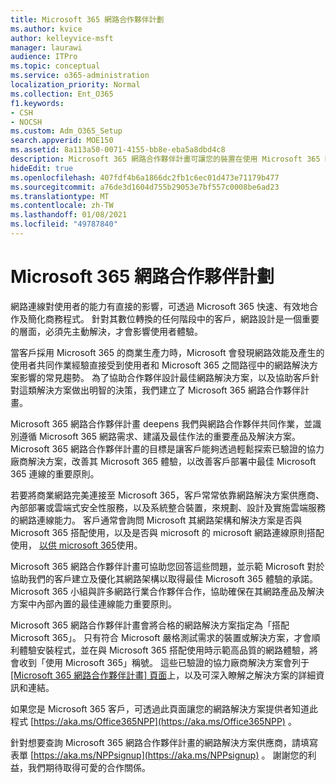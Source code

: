 ```yaml
---
title: Microsoft 365 網路合作夥伴計劃
ms.author: kvice
author: kelleyvice-msft
manager: laurawi
audience: ITPro
ms.topic: conceptual
ms.service: o365-administration
localization_priority: Normal
ms.collection: Ent_O365
f1.keywords:
- CSH
- NOCSH
ms.custom: Adm_O365_Setup
search.appverid: MOE150
ms.assetid: 8a113a50-0071-4155-bb8e-eba5a8dbd4c8
description: Microsoft 365 網路合作夥伴計畫可讓您的裝置在使用 Microsoft 365 時成為已認證。
hideEdit: true
ms.openlocfilehash: 407fdf4b6a1866dc2fb1c6ec01d473e71179b477
ms.sourcegitcommit: a76de3d1604d755b29053e7bf557c0008be6ad23
ms.translationtype: MT
ms.contentlocale: zh-TW
ms.lasthandoff: 01/08/2021
ms.locfileid: "49787840"
---
```

# <a name="microsoft-365-networking-partner-program"></a>Microsoft 365 網路合作夥伴計劃

網路連線對使用者的能力有直接的影響，可透過 Microsoft 365 快速、有效地合作及簡化商務程式。 針對其數位轉換的任何階段中的客戶，網路設計是一個重要的層面，必須先主動解決，才會影響使用者體驗。

當客戶採用 Microsoft 365 的商業生產力時，Microsoft 會發現網路效能及產生的使用者共同作業經驗直接受到使用者和 Microsoft 365 之間路徑中的網路解決方案影響的常見趨勢。 為了協助合作夥伴設計最佳網路解決方案，以及協助客戶針對這類解決方案做出明智的決策，我們建立了 Microsoft 365 網路合作夥伴計畫。

Microsoft 365 網路合作夥伴計畫 deepens 我們與網路合作夥伴共同作業，並識別遵循 Microsoft 365 網路需求、建議及最佳作法的重要產品及解決方案。 Microsoft 365 網路合作夥伴計畫的目標是讓客戶能夠透過輕鬆探索已驗證的協力廠商解決方案，改善其 Microsoft 365 體驗，以改善客戶部署中最佳 Microsoft 365 連線的重要原則。

若要將商業網路完美連接至 Microsoft 365，客戶常常依靠網路解決方案供應商、內部部署或雲端式安全性服務，以及系統整合裝置，來規劃、設計及實施雲端服務的網路連線能力。 客戶通常會詢問 Microsoft 其網路架構和解決方案是否與 Microsoft 365 搭配使用，以及是否與 microsoft 的 microsoft 網路連線原則搭配使用， [以供 microsoft 365](https://aka.ms/PNC)使用。

Microsoft 365 網路合作夥伴計畫可協助您回答這些問題，並示範 Microsoft 對於協助我們的客戶建立及優化其網路架構以取得最佳 Microsoft 365 體驗的承諾。 Microsoft 365 小組與許多網路行業合作夥伴合作，協助確保在其網路產品及解決方案中內部內置的最佳連線能力重要原則。

Microsoft 365 網路合作夥伴計畫會將合格的網路解決方案指定為「搭配 Microsoft 365」。 只有符合 Microsoft 嚴格測試需求的裝置或解決方案，才會順利體驗安裝程式，並在與 Microsoft 365 搭配使用時示範高品質的網路體驗，將會收到「使用 Microsoft 365」稱號。 這些已驗證的協力廠商解決方案會列于 [ [Microsoft 365 網路合作夥伴計畫] 頁面](https://www.microsoft.com/microsoft-365/partners/O365networkingpartners)上，以及可深入瞭解之解決方案的詳細資訊和連結。

如果您是 Microsoft 365 客戶，可透過此頁面讓您的網路解決方案提供者知道此程式 [https://aka.ms/Office365NPP](https://aka.ms/Office365NPP) 。

針對想要查詢 Microsoft 365 網路合作夥伴計畫的網路解決方案供應商，請填寫表單 [https://aka.ms/NPPsignup](https://aka.ms/NPPsignup) 。 謝謝您的利益，我們期待取得可愛的合作關係。
